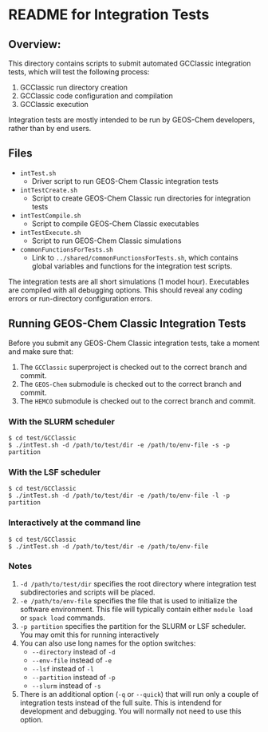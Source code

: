 # README for Integration Tests

## Overview:

This directory contains scripts to submit automated GCClassic integration tests, which will test the following process:

1. GCClassic run directory creation
2. GCClassic code configuration and compilation
3. GCClassic execution

Integration tests are mostly intended to be run by GEOS-Chem developers, rather than by end users.

## Files

- `intTest.sh`
  - Driver script to run GEOS-Chem Classic integration tests
- `intTestCreate.sh`
  - Script to create GEOS-Chem Classic run directories for integration tests
- `intTestCompile.sh`
  - Script to compile GEOS-Chem Classic executables
- `intTestExecute.sh`
   - Script to run GEOS-Chem Classic simulations
- `commonFunctionsForTests.sh`
  - Link to `../shared/commonFunctionsForTests.sh`, which contains global variables and functions for the integration test scripts.

The integration tests are all short simulations (1 model hour).  Executables are compiled with all debugging options.  This should reveal any coding errors or run-directory configuration errors.

## Running GEOS-Chem Classic Integration Tests

Before you submit any GEOS-Chem Classic integration tests, take a moment and make sure that:

1. The `GCClassic` superproject is checked out to the correct branch and commit.
2. The `GEOS-Chem` submodule is checked out to the correct branch and commit.
3. The `HEMCO` submodule is checked out to the correct branch and commit.

### With the SLURM scheduler

```console
$ cd test/GCClassic
$ ./intTest.sh -d /path/to/test/dir -e /path/to/env-file -s -p partition
```

### With the LSF scheduler

```console
$ cd test/GCClassic
$ ./intTest.sh -d /path/to/test/dir -e /path/to/env-file -l -p partition
```

### Interactively at the command line

```console
$ cd test/GCClassic
$ ./intTest.sh -d /path/to/test/dir -e /path/to/env-file
```

### Notes

1. `-d /path/to/test/dir` specifies the root directory where integration test subdirectories and scripts will be placed.
2. `-e /path/to/env-file` specifies the file that is used to initialize the software environment.  This file will typically contain either `module load` or `spack load` commands.
3. `-p partition` specifies the partition for the SLURM or LSF scheduler.  You may omit this for running interactively
4. You can also use long names for the option switches:
   - `--directory` instead of `-d`
   - `--env-file` instead of `-e`
   - `--lsf` instead of `-l`
   - `--partition` instead of `-p`
   - `--slurm` instead of `-s`
5. There is an additional option (`-q` or `--quick`) that will run only a couple of integration tests instead of the full suite.  This is intendend for development and debugging.  You will normally not need to use this option.
